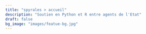 ```yaml
---
title: "spyrales > accueil"
description: "Soutien en Python et R entre agents de l'Etat"
draft: false
bg_image: "images/featue-bg.jpg"
---
```

